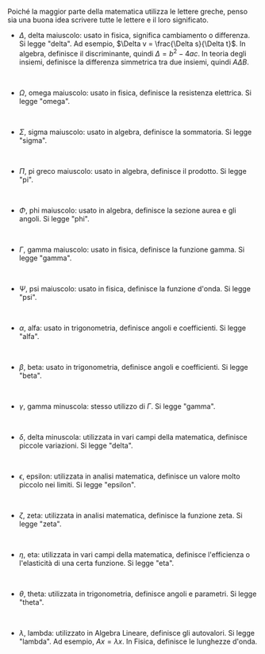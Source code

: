 Poiché la maggior parte della matematica utilizza le lettere greche, penso sia una buona idea scrivere tutte le lettere e il loro significato.

- $\Delta$, delta maiuscolo: usato in fisica, significa cambiamento o differenza. Si legge "delta". Ad esempio, $\Delta v = \frac{\Delta s}{\Delta t}$. In algebra, definisce il discriminante, quindi $\Delta = b^2 - 4ac$. In teoria degli insiemi, definisce la differenza simmetrica tra due insiemi, quindi $A \Delta B$.
<br>

- $\Omega$, omega maiuscolo: usato in fisica, definisce la resistenza elettrica. Si legge "omega".
<br>

- $\Sigma$, sigma maiuscolo: usato in algebra, definisce la sommatoria. Si legge "sigma".
<br>

- $\Pi$, pi greco maiuscolo: usato in algebra, definisce il prodotto. Si legge "pi".
<br>

- $\Phi$, phi maiuscolo: usato in algebra, definisce la sezione aurea e gli angoli. Si legge "phi".
<br>

- $\Gamma$, gamma maiuscolo: usato in fisica, definisce la funzione gamma. Si legge "gamma".
<br>

- $\Psi$, psi maiuscolo: usato in fisica, definisce la funzione d'onda. Si legge "psi".
<br>

- $\alpha$, alfa: usato in trigonometria, definisce angoli e coefficienti. Si legge "alfa".
<br>

- $\beta$, beta: usato in trigonometria, definisce angoli e coefficienti. Si legge "beta".
<br>

- $\gamma$, gamma minuscola: stesso utilizzo di $\Gamma$. Si legge "gamma".
<br>

- $\delta$, delta minuscola: utilizzata in vari campi della matematica, definisce piccole variazioni. Si legge "delta".
<br>

- $\epsilon$, epsilon: utilizzata in analisi matematica, definisce un valore molto piccolo nei limiti. Si legge "epsilon".
<br>

- $\zeta$, zeta: utilizzata in analisi matematica, definisce la funzione zeta. Si legge "zeta".
<br>

- $\eta$, eta: utilizzata in vari campi della matematica, definisce l'efficienza o l'elasticità di una certa funzione. Si legge "eta".
<br>

- $\theta$, theta: utilizzata in trigonometria, definisce angoli e parametri. Si legge "theta".
<br>

- $\lambda$, lambda: utilizzato in Algebra Lineare, definisce gli autovalori. Si legge "lambda". Ad esempio, $Ax = \lambda x$. In Fisica, definisce le lunghezze d'onda.
